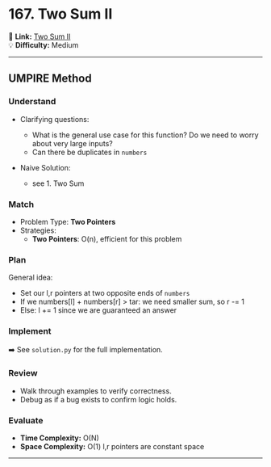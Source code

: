 # 167. Two Sum II

🔗 **Link:** [Two Sum II](https://leetcode.com/problems/two-sum-ii-input-array-is-sorted/description/)  
💡 **Difficulty:** Medium

---


## UMPIRE Method

### Understand
- Clarifying questions:
  - What is the general use case for this function? Do we need to worry about very large inputs?
  - Can there be duplicates in `numbers`
  
- Naive Solution:
  - see 1. Two Sum

### Match
- Problem Type: **Two Pointers**  
- Strategies:
  - **Two Pointers**: O(n), efficient for this problem

### Plan
General idea:  
- Set our l,r pointers at two opposite ends of `numbers`
- If we numbers[l] + numbers[r] > tar: we need smaller sum, so r -= 1
- Else: l += 1 since we are guaranteed an answer


### Implement
➡️ See `solution.py` for the full implementation.  

### Review
- Walk through examples to verify correctness.  
- Debug as if a bug exists to confirm logic holds.  

### Evaluate
- **Time Complexity:** O(N)  
- **Space Complexity:** O(1) l,r pointers are constant space  

---


